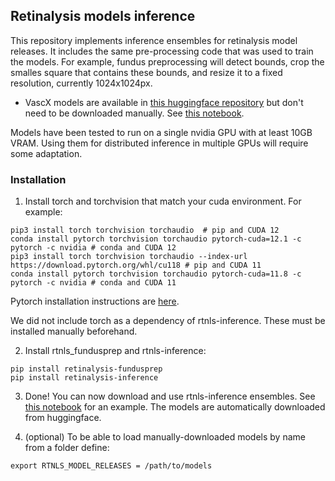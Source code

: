 ## Retinalysis models inference

This repository implements inference ensembles for retinalysis model releases. It includes the same pre-processing code that was used to train the models. For example, fundus preprocessing will detect bounds, crop the smalles square that contains these bounds, and resize it to a fixed resolution, currently 1024x1024px.

- VascX models are available in [this huggingface repository](https://huggingface.co/Eyened/vascx) but don't need to be downloaded manually. See [this notebook](./notebooks/inference.ipynb).

Models have been tested to run on a single nvidia GPU with at least 10GB VRAM. Using them for distributed inference in multiple GPUs will require some adaptation.

### Installation

1. Install torch and torchvision that match your cuda environment. For example:
```
pip3 install torch torchvision torchaudio  # pip and CUDA 12
conda install pytorch torchvision torchaudio pytorch-cuda=12.1 -c pytorch -c nvidia # conda and CUDA 12
pip3 install torch torchvision torchaudio --index-url https://download.pytorch.org/whl/cu118 # pip and CUDA 11
conda install pytorch torchvision torchaudio pytorch-cuda=11.8 -c pytorch -c nvidia # conda and CUDA 11
```

Pytorch installation instructions are [here](https://pytorch.org/get-started/locally/).

We did not include torch as a dependency of rtnls-inference. These must be installed manually beforehand. 

2. Install rtnls_fundusprep and rtnls-inference:

```
pip install retinalysis-fundusprep
pip install retinalysis-inference
```

3. Done! You can now download and use rtnls-inference ensembles. See [this notebook](./notebooks/inference.ipynb) for an example. The models are automatically downloaded from huggingface.

4. (optional) To be able to load manually-downloaded models by name from a folder define:

```
export RTNLS_MODEL_RELEASES = /path/to/models
```

